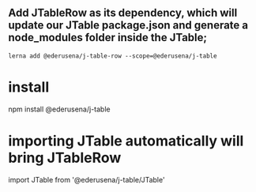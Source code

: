 ## Add JTableRow as its dependency, which will update our JTable package.json and generate a node_modules folder inside the JTable;

```shell
lerna add @ederusena/j-table-row --scope=@ederusena/j-table
```

# install
npm install @ederusena/j-table
# importing JTable automatically will bring JTableRow
import JTable from '@ederusena/j-table/JTable'